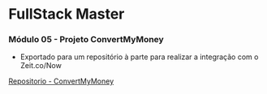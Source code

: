 # FullStack Master

### Módulo 05 - Projeto ConvertMyMoney
- Exportado para um repositório à parte para realizar a integração com o Zeit.co/Now


[Repositorio - ConvertMyMoney](https://github.com/RenatoSiqueira/DevPleno_ConvertMyMoney)